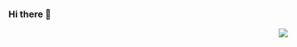 ### Hi there 👋
<img align="right" src="https://github-readme-stats.vercel.app/api?username=Rentr02&show_icons=true&icon_color=CE1D2D&text_color=718096&bg_color=ffffff&hide_title=true" />
<!--
**Rentr02/Rentr02** is a ✨ _special_ ✨ repository because its `README.md` (this file) appears on your GitHub profile.

Here are some ideas to get you started:

- 🔭 I’m currently working on ...
- 🌱 I’m currently learning ...
- 👯 I’m looking to collaborate on ...
- 🤔 I’m looking for help with ...
- 💬 Ask me about ...
- 📫 How to reach me: ...
- 😄 Pronouns: ...
- ⚡ Fun fact: ...
-->
🔭 I’m a fish.
